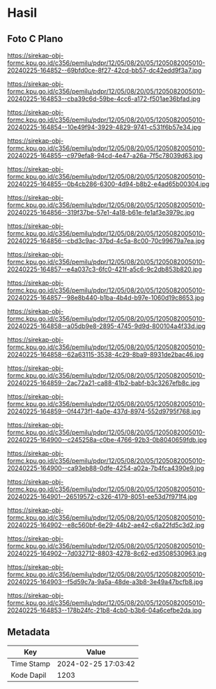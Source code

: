 # Hasil

## Foto C Plano

https://sirekap-obj-formc.kpu.go.id/c356/pemilu/pdpr/12/05/08/20/05/1205082005010-20240225-164852--69bfd0ce-8f27-42cd-bb57-dc42edd9f3a7.jpg

https://sirekap-obj-formc.kpu.go.id/c356/pemilu/pdpr/12/05/08/20/05/1205082005010-20240225-164853--cba39c6d-59be-4cc6-a172-f501ae36bfad.jpg

https://sirekap-obj-formc.kpu.go.id/c356/pemilu/pdpr/12/05/08/20/05/1205082005010-20240225-164854--10e49f94-3929-4829-9741-c531f6b57e34.jpg

https://sirekap-obj-formc.kpu.go.id/c356/pemilu/pdpr/12/05/08/20/05/1205082005010-20240225-164855--c979efa8-94cd-4e47-a26a-7f5c78039d63.jpg

https://sirekap-obj-formc.kpu.go.id/c356/pemilu/pdpr/12/05/08/20/05/1205082005010-20240225-164855--0b4cb286-6300-4d94-b8b2-e4ad65b00304.jpg

https://sirekap-obj-formc.kpu.go.id/c356/pemilu/pdpr/12/05/08/20/05/1205082005010-20240225-164856--319f37be-57e1-4a18-b61e-fe1af3e3979c.jpg

https://sirekap-obj-formc.kpu.go.id/c356/pemilu/pdpr/12/05/08/20/05/1205082005010-20240225-164856--cbd3c9ac-37bd-4c5a-8c00-70c99679a7ea.jpg

https://sirekap-obj-formc.kpu.go.id/c356/pemilu/pdpr/12/05/08/20/05/1205082005010-20240225-164857--e4a037c3-6fc0-421f-a5c6-9c2db853b820.jpg

https://sirekap-obj-formc.kpu.go.id/c356/pemilu/pdpr/12/05/08/20/05/1205082005010-20240225-164857--98e8b440-b1ba-4b4d-b97e-1060d19c8653.jpg

https://sirekap-obj-formc.kpu.go.id/c356/pemilu/pdpr/12/05/08/20/05/1205082005010-20240225-164858--a05db9e8-2895-4745-9d9d-800104a4f33d.jpg

https://sirekap-obj-formc.kpu.go.id/c356/pemilu/pdpr/12/05/08/20/05/1205082005010-20240225-164858--62a63115-3538-4c29-8ba9-8931de2bac46.jpg

https://sirekap-obj-formc.kpu.go.id/c356/pemilu/pdpr/12/05/08/20/05/1205082005010-20240225-164859--2ac72a21-ca88-41b2-babf-b3c3267efb8c.jpg

https://sirekap-obj-formc.kpu.go.id/c356/pemilu/pdpr/12/05/08/20/05/1205082005010-20240225-164859--0f4473f1-4a0e-437d-8974-552d9795f768.jpg

https://sirekap-obj-formc.kpu.go.id/c356/pemilu/pdpr/12/05/08/20/05/1205082005010-20240225-164900--c245258a-c0be-4766-92b3-0b8040659fdb.jpg

https://sirekap-obj-formc.kpu.go.id/c356/pemilu/pdpr/12/05/08/20/05/1205082005010-20240225-164900--ca93eb88-0dfe-4254-a02a-7b4fca4390e9.jpg

https://sirekap-obj-formc.kpu.go.id/c356/pemilu/pdpr/12/05/08/20/05/1205082005010-20240225-164901--26519572-c326-4179-8051-ee53d7f971f4.jpg

https://sirekap-obj-formc.kpu.go.id/c356/pemilu/pdpr/12/05/08/20/05/1205082005010-20240225-164902--e8c560bf-6e29-44b2-ae42-c6a22fd5c3d2.jpg

https://sirekap-obj-formc.kpu.go.id/c356/pemilu/pdpr/12/05/08/20/05/1205082005010-20240225-164902--7d032712-8803-4278-8c62-ed3508530963.jpg

https://sirekap-obj-formc.kpu.go.id/c356/pemilu/pdpr/12/05/08/20/05/1205082005010-20240225-164903--f5d59c7a-9a5a-48de-a3b8-3e49a47bcfb8.jpg

https://sirekap-obj-formc.kpu.go.id/c356/pemilu/pdpr/12/05/08/20/05/1205082005010-20240225-164853--178b24fc-21b8-4cb0-b3b6-04a6cefbe2da.jpg


## Metadata

| Key        | Value               |
| ---------- | ------------------- |
| Time Stamp | 2024-02-25 17:03:42 |
| Kode Dapil | 1203                |



